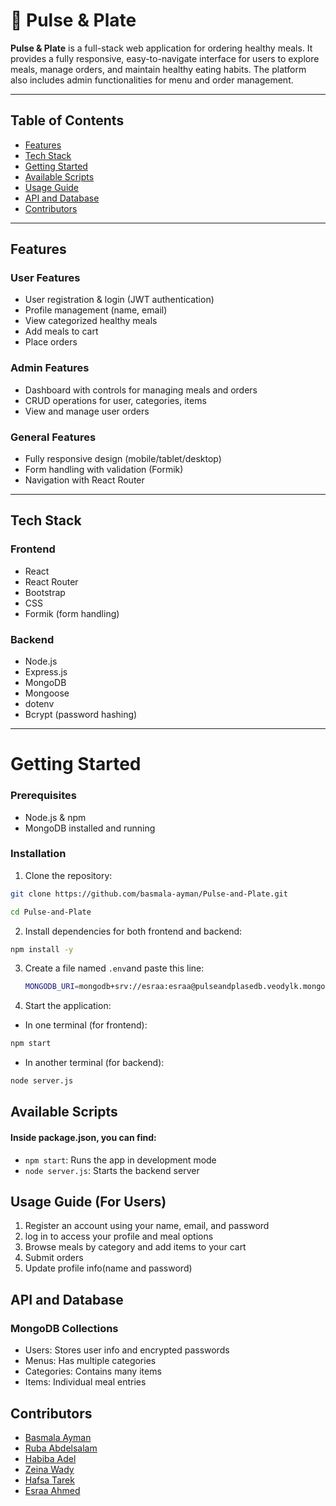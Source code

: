 # 🥗 Pulse & Plate

**Pulse & Plate** is a full-stack web application for ordering healthy meals. It provides a fully responsive, easy-to-navigate interface for users to explore meals, manage orders, and maintain healthy eating habits. The platform also includes admin functionalities for menu and order management.

---

## Table of Contents

- [Features](#features)
- [Tech Stack](#tech-stack)
- [Getting Started](#getting-started)
- [Available Scripts](#available-scripts)
- [Usage Guide](#usage-guide-for-users)
- [API and Database](#api-and-database)
- [Contributors](#contributors)

---

## Features

### User Features
- User registration & login (JWT authentication)
- Profile management (name, email)
- View categorized healthy meals
- Add meals to cart
- Place orders

### Admin Features
- Dashboard with controls for managing meals and orders
- CRUD operations for user, categories, items
- View and manage user orders

### General Features
- Fully responsive design (mobile/tablet/desktop)
- Form handling with validation (Formik)
- Navigation with React Router

---

## Tech Stack

### Frontend
- React
- React Router
- Bootstrap
- CSS
- Formik (form handling)

### Backend
- Node.js
- Express.js
- MongoDB
- Mongoose
- dotenv 
- Bcrypt (password hashing)

---

# Getting Started

### Prerequisites
- Node.js & npm
- MongoDB installed and running

### Installation

1. Clone the repository:
 ```bash
git clone https://github.com/basmala-ayman/Pulse-and-Plate.git

 cd Pulse-and-Plate
 ```

 2. Install dependencies for both frontend and backend:

 ```bash
npm install -y
```

3. Create a file named `.env`and paste this line:
   ```bash
   MONGODB_URI=mongodb+srv://esraa:esraa@pulseandplasedb.veodylk.mongodb.net/pulseandplateDB?retryWrites=true&w=majority
   ```
   
4. Start the application:
 - In one terminal (for frontend):
 ```bash
 npm start
 ```
 - In another terminal (for backend):
 ```bash
 node server.js
 ```

 ## Available Scripts
 #### Inside package.json, you can find:
 - `npm start`: Runs the app in development mode
 - `node server.js`: Starts the backend server  

 ## Usage Guide (For Users)
 1. Register an account using your name, email, and password
 2. log in to access your profile and meal options
 3. Browse meals by category and add items to your cart
 4. Submit orders 
 5. Update profile info(name and password)

 ## API and Database
 ### MongoDB Collections
 - Users: Stores user info and encrypted passwords
 - Menus: Has multiple categories
 - Categories: Contains many items
 - Items: Individual meal entries

 ## Contributors
 - [Basmala Ayman](https://github.com/basmala-ayman)
 - [Ruba Abdelsalam](https://github.com/Rrr3rrr2004)
 - [Habiba Adel](https://github.com/Habiba-Adel)
 - [Zeina Wady](https://github.com/zeinawady)
 - [Hafsa Tarek](https://github.com/HafsaTarek)
 - [Esraa Ahmed](https://github.com/2004esra)


